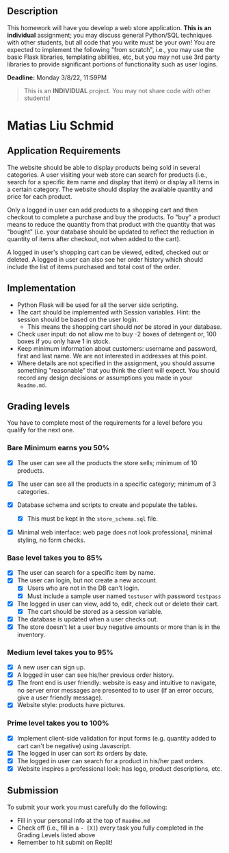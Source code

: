 ## Description
This homework will have you develop a web store application.  **This is an individual** assignment; you may discuss general Python/SQL techniques with other students, but all code that you write must be your own! You are expected to implement the following "from scratch", i.e., you may use the basic Flask libraries, templating abilities, etc, but you may not use 3rd party libraries to provide significant portions of functionality such as user logins.

**Deadline:** Monday 3/8/22, 11:59PM

> This is an **INDIVIDUAL** project. You may not share code with other students!


# Matias Liu Schmid

## Application Requirements
The website should be able to display products being sold in several categories. A user visiting your web store can search for products (i.e., search for a specific item name and display that item) or display all items in a certain category. The website should display the available quantity and price for each product.

Only a logged in user can add products to a shopping cart and then checkout to complete a purchase and buy the products. To "buy" a product means to reduce the quantity from that product with the quantity that was "bought" (i.e. your database should be updated to reflect the reduction in quantity of items after checkout, not when added to the cart). 

A logged in user's shopping cart can be viewed, edited, checked out or deleted. A logged in user can also see her order history which should include the list of items purchased and total cost of the order.

## Implementation
- Python Flask will be used for all the server side scripting.
- The cart should be implemented with Session variables. Hint: the session should be based on the user login.
  - This means the shopping cart should *not* be stored in your database.
- Check user input: do not allow me to buy -2 boxes of detergent or, 100 boxes if you only have 1 in stock.
- Keep minimum information about customers: username and password, first and last name. We are not interested in addresses at this point.
- Where details are not specified in the assignment, you should assume something "reasonable" that you think the client will expect. You should record any design decisions or assumptions you made in your `Readme.md`.


## Grading levels
You have to complete most of the requirements for a level before you qualify for the next one.

### Bare Minimum earns you 50%
- [X] The user can see all the products the store sells; minimum of 10 products.
- [X] The user can see all the products in a specific category; minimum of 3 categories.
- [X] Database schema and scripts to create and populate the tables.
  - [X] This must be kept in the `store_schema.sql` file.
- [X] Minimal web interface: web page does not look professional, minimal styling, no form checks.


### Base level takes you to 85% 
- [X] The user can search for a specific item by name.
- [X] The user can login, but not create a new account.
  - [X] Users who are not in the DB can't login.
  - [X] Must include a sample user named `testuser` with password `testpass`
- [X] The logged in user can view, add to, edit, check out or delete their cart.
  - [X] The cart should be stored as a session variable.
- [X] The database is updated when a user checks out.
- [X] The store doesn't let a user buy negative amounts or more than is in the inventory.

### Medium level takes you to 95%
- [X] A new user can sign up.
- [X] A logged in user can see his/her previous order history.
- [X] The front end is user friendly: website is easy and intuitive to navigate, no server error messages are presented to to user (if an error occurs, give a user friendly message).
- [X] Website style: products have pictures.

### Prime level takes you to 100%
- [X] Implement client-side validation for input forms (e.g. quantity added to cart can't be negative) using Javascript.
- [X] The logged in user can sort its orders by date.
- [X] The logged in user can search for a product in his/her past orders.
- [X] Website inspires a professional look: has logo, product descriptions, etc.

## Submission
To submit your work you must carefully do the following:
  - Fill in your personal info at the top of `Readme.md`
  - Check off (i.e., fill in a `- [X]`) every task you fully completed in the Grading Levels listed above
  - Remember to hit submit on Replit!


